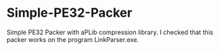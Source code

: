 # Simple-PE32-Packer
Simple PE32 Packer with aPLib compression library. I checked that this packer works on the program LinkParser.exe.
